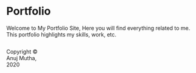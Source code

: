 # Portfolio

Welcome to My Portfolio Site,
Here you will find everything related to me.
This portfolio highlights my skills, work, etc.

<footer>
<p style="float:left; width: 20%;">
Copyright © Anuj Mutha, 2020
</p>
</footer>
